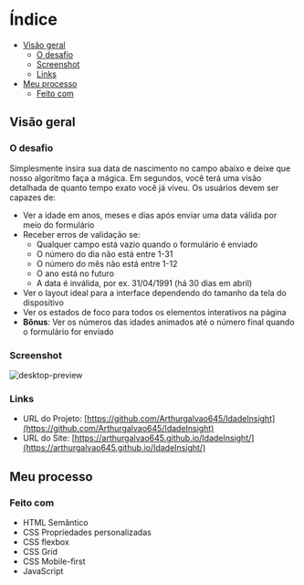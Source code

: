 # Índice

- [Visão geral](#visão-geral)
  - [O desafio](#o-desafio)
  - [Screenshot](#screenshot)
  - [Links](#links)
- [Meu processo](#meu-processo)
  - [Feito com](#feito-com)  

## Visão geral

### O desafio
Simplesmente insira sua data de nascimento no campo abaixo e deixe que nosso algoritmo faça a mágica. Em segundos, você terá uma visão detalhada de quanto tempo exato você já viveu.
Os usuários devem ser capazes de:

- Ver a idade em anos, meses e dias após enviar uma data válida por meio do formulário
- Receber erros de validação se:
  - Qualquer campo está vazio quando o formulário é enviado
  - O número do dia não está entre 1-31
  - O número do mês não está entre 1-12
  - O ano está no futuro
  - A data é inválida, por ex. 31/04/1991 (há 30 dias em abril)
- Ver o layout ideal para a interface dependendo do tamanho da tela do dispositivo
- Ver os estados de foco para todos os elementos interativos na página
- **Bônus**: Ver os números das idades animados até o número final quando o formulário for enviado

### Screenshot

![desktop-preview](https://github.com/Arthurgalvao645/IdadeInsight/assets/86384666/e55cdc95-82b3-4e97-a03c-c00673a97615)

### Links

- URL do Projeto: [https://github.com/Arthurgalvao645/IdadeInsight](https://github.com/Arthurgalvao645/IdadeInsight)
- URL do Site: [https://arthurgalvao645.github.io/IdadeInsight/](https://arthurgalvao645.github.io/IdadeInsight/)

## Meu processo

### Feito com

- HTML Semântico
- CSS Propriedades personalizadas
- CSS flexbox
- CSS Grid
- CSS Mobile-first
- JavaScript
